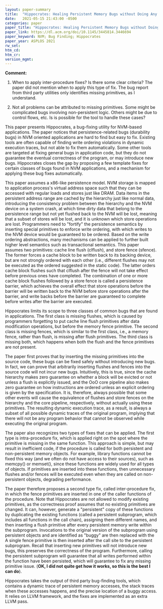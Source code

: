 ```yaml
---
layout: paper-summary
title:  "Hippocrates: Healing Persistent Memory Bugs without Doing Any Harm"
date:   2021-05-15 21:43:00 -0500
categories: paper
paper_title: "Hippocrates: Healing Persistent Memory Bugs without Doing Any Harm"
paper_link: https://dl.acm.org/doi/10.1145/3445814.3446694
paper_keyword: NVM; Bug Finding; Hippocrates
paper_year: ASPLOS 2021
rw_set:
htm_cd:
htm_cr:
version_mgmt:
---
```


**Comment:**

1. When to apply inter-procedure fixes? Is there some clear criteria? The paper did not mention when to apply
   this type of fix. The bug report from third party utilities only identifies missing primitives, as I understand.

2. Not all problems can be attributed to missing primitives. Some might be complicated bugs involving non-persistent 
   logic. Others might be due to control flows, etc. 
   Is is possible for the tool to handle these cases?

This paper presents Hippocrates, a bug-fixing utility for NVM-based applications.
The paper notices that persistence-related bugs (durability bugs) in NVM oriented applications are hard to find 
but easy to fix.
Existing tools are often capable of finding write ordering violations in dynamic execution traces, but not able
to fix them automatically. 
Some other tools are targeted at fixing general bugs in application code, but they do not guarantee the eventual
correctness of the program, or may introduce new bugs.
Hippocrates closes the gap by proposing a few template fixes for certain classes of bugs found in NVM applications,
and a mechanism for applying these bug fixes automatically.

This paper assumes a x86-like persistence model. NVM storage is mapped to application process's virtual address space
such that they can be accessed with regular loads and stores just like DRAM.
Data items in the persistent address range are cached by the hierarchy just like normal data, introducing the 
consistency problem between the hierarchy and the NVM device on a system crash, at which time dirty data that 
belong to the persistence range but not yet flushed back to the NVM will be lost, meaning that a subset of 
stores will be lost, and it is unknown which store operations are lost. 
Programmers need to "fortify" the persistence semantics by inserting special primitives to enforce write ordering,
with which writes to the NVM device would be guaranteed to be ordered.
Based on the write ordering abstractions, many mechanisms can be applied to further built higher level semantics
such as transactional semantics.
This paper assumes two primitives: cache line flush (clflush), and store fence (sfence).
The former forces a cache block to be written back to its backing device, but are not strongly ordered with each other
(i.e., different flushes may not be executed as the ordered suggested in the static code). The latter
orders cache block flushes such that clflush after the fence will not take effect before previous ones have completed.
The combination of one or more cache block flushes followed by a store fence is called a persistence barrier, which 
achieves the overall effect that store operations before the barrier will be written back to the NVM before
store operations after the barrier, and write backs before the barrier are guaranteed to complete before writes
after the barrier are executed.

Hippocrates limits its scope to three classes of common bugs that are found in applications. The first class is 
missing flushes, which is caused by programmers forgetting to put cache line flush primitives after data modification
operations, but before the memory fence primitive. 
The second class is missing fences, which is similar to the first class, i.e., a memory fence, rather than flush, is 
missing after flush primitives. 
The third class is missing both, which happens when both the flush and the fence primitives are not present.

The paper first proves that by inserting the missing primitives into the source code, these bugs can be fixed 
safely without introducing new bugs. 
In fact, we can prove that arbitrarily inserting flushes and fences into the source code will not incur new bugs.
Intuitively, this is true, since the cache hierarchy makes zero guarantee on whether a block will be evicted or not
unless a flush is explicitly issued, and the OoO core pipeline also makes zero guarantee on how instructions are 
ordered unless an explicit ordering is given by the specification. 
It is, therefore, always possible that some other events will cause the equivalence of flushes and store fences on 
the hierarchy and the core pipeline, respectively, without actually using these primitives.
The resulting dynamic execution trace, as a result, is always a subset of all possible dynamic traces of the original
program, implying that there will not be any program behavior that cannot be observed while executing the original
program.

The paper also recognizes two types of fixes that can be applied. The first type is intra-procedure fix, which is 
applied right on the spot where the primitive is missing in the same function. This approach is simple, but may result
in inefficient code, if the procedure is called for both persistent and non-persistent memory objects.
For example, library functions cannot be fixed this way (and we often do not have access to their sources),
such as memcpy() or memset(), since these functions are widely used for all types of objects.
If primitives are inserted into these functions, then unnecessary flushes and/or fences will be executed
even when they are called on non-persistent objects, degrading performance.

The paper therefore proposes a second type fix, called inter-procedure fix, in which the fence primitives
are inserted in one of the caller functions of the procedure. 
Note that Hippocrates are not allowed to modify existing primitives, as the correctness proof assumes that no existing
primitives are changed.
It can, however, generate a "persistent" copy of these functions by duplicating the existing functions (called 
a persistent subprogram, which includes all functions in the call chain), assigning them different names, and 
then inserting a flush primitive after every persistent memory write within the subprogram. 
Invocations to the original version of the subprogram using persistent objects and are identified as "buggy" 
are then replaced with the 
A single fence primitive is then inserted after the call site to the persistent subprogram.
Recall that inserting new primitives will not introduce new bugs, this preserves the correctness of the program.
Furthermore, calling the persistent subprogram will guarantee that all writes performed within the function have 
been persisted, which will guarantee to fix any missing primitive issue.
(**OK, I did not quite get how it works, so this is the best I can do**).

Hippocrates takes the output of third party bug-finding tools, which contains a dynamic trace of persistent memory 
accesses, the stack traces when these accesses happens, and the precise location of a buggy access.
It relies on LLVM framework, and the fixes are implemented as an extra LLVM pass.
